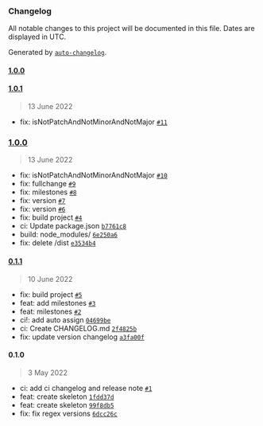 ### Changelog

All notable changes to this project will be documented in this file. Dates are displayed in UTC.

Generated by [`auto-changelog`](https://github.com/CookPete/auto-changelog).

#### [1.0.0](https://github.com/madeiramadeirabr/action-generate-release/compare/1.0.1...1.0.0)

#### [1.0.1](https://github.com/madeiramadeirabr/action-generate-release/compare/1.0.0...1.0.1)

> 13 June 2022

- fix: isNotPatchAndNotMinorAndNotMajor [`#11`](https://github.com/madeiramadeirabr/action-generate-release/pull/11)

### [1.0.0](https://github.com/madeiramadeirabr/action-generate-release/compare/0.1.1...1.0.0)

> 13 June 2022

- fix: isNotPatchAndNotMinorAndNotMajor [`#10`](https://github.com/madeiramadeirabr/action-generate-release/pull/10)
- fix: fullchange [`#9`](https://github.com/madeiramadeirabr/action-generate-release/pull/9)
- fix: milestones [`#8`](https://github.com/madeiramadeirabr/action-generate-release/pull/8)
- fix: version [`#7`](https://github.com/madeiramadeirabr/action-generate-release/pull/7)
- fix: version [`#6`](https://github.com/madeiramadeirabr/action-generate-release/pull/6)
- fix: build project [`#4`](https://github.com/madeiramadeirabr/action-generate-release/pull/4)
- ci: Update package.json [`b7761c8`](https://github.com/madeiramadeirabr/action-generate-release/commit/b7761c8a6e018446e3b175bac490c0e1ea3a78d3)
- build: node_modules/ [`6e250a6`](https://github.com/madeiramadeirabr/action-generate-release/commit/6e250a6659e5ba193d04529b33369664a9ea71d1)
- fix: delete /dist [`e3534b4`](https://github.com/madeiramadeirabr/action-generate-release/commit/e3534b45e42c4ec0e5bff4824f741d8799f1e038)

#### [0.1.1](https://github.com/madeiramadeirabr/action-generate-release/compare/0.1.0...0.1.1)

> 10 June 2022

- fix: build project [`#5`](https://github.com/madeiramadeirabr/action-generate-release/pull/5)
- feat: add milestones [`#3`](https://github.com/madeiramadeirabr/action-generate-release/pull/3)
- feat: milestones [`#2`](https://github.com/madeiramadeirabr/action-generate-release/pull/2)
- ci!: add auto assign [`04699be`](https://github.com/madeiramadeirabr/action-generate-release/commit/04699be62023ed0b99dc0aba3d30857cd8b819e9)
- ci: Create CHANGELOG.md [`2f4825b`](https://github.com/madeiramadeirabr/action-generate-release/commit/2f4825b831c66b39f25a0af9f2d6026c214e5a51)
- fix: update version changelog [`a3fa00f`](https://github.com/madeiramadeirabr/action-generate-release/commit/a3fa00fb124e18f60bad1f715b9c4f55636f8f25)

#### 0.1.0

> 3 May 2022

- ci: add ci changelog and release note [`#1`](https://github.com/madeiramadeirabr/action-generate-release/pull/1)
- feat: create skeleton [`1fdd37d`](https://github.com/madeiramadeirabr/action-generate-release/commit/1fdd37dc28bb96bb9f83680b603288d003d2af6b)
- feat: create skeleton [`99f8db5`](https://github.com/madeiramadeirabr/action-generate-release/commit/99f8db541613e5ec7965d6c5db170eb71771599e)
- fix: fix regex versions [`6dcc26c`](https://github.com/madeiramadeirabr/action-generate-release/commit/6dcc26ce66b4845d21aebc036a991bb98b8ed1cb)
